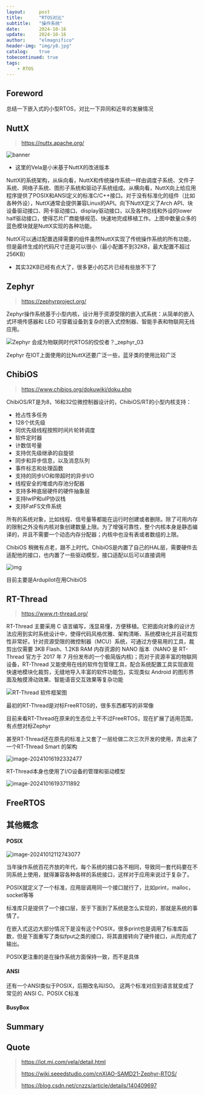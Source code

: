 ```yaml
---
layout:     post
title:      "RTOS对比"
subtitle:   "操作系统"
date:       2024-10-16
update:     2024-10-16
author:     "elmagnifico"
header-img: "img/y8.jpg"
catalog:    true
tobecontinued: true
tags:
    - RTOS
---
```


## Foreword

总结一下嵌入式的小型RTOS，对比一下异同和近年的发展情况



## NuttX

> https://nuttx.apache.org/



![banner](https://img.elmagnifico.tech/static/upload/elmagnifico/202410121635542.png)

- 这里的Vela是小米基于NuttX的改进版本

NuttX的系统架构，从纵向看，NuttX和传统操作系统一样由调度子系统、文件子系统、网络子系统、图形子系统和驱动子系统组成。从横向看，NuttX向上给应用程序提供了POSIX和ANSI定义的标准C/C++接口。对于没有标准化的组件（比如各种外设），NuttX通常会提供兼容Linux的API。向下NuttX定义了Arch API、块设备驱动接口、网卡驱动接口、display驱动接口，以及各种总线和外设的lower half驱动接口，使得芯片厂商能够规范、快速地完成移植工作。上图中数量众多的蓝色模块就是NuttX实现的各种功能。

NuttX可以通过配置选择需要的组件虽然NuttX实现了传统操作系统的所有功能，但是最终生成的代码尺寸还是可以很小（最小配置不到32KB，最大配置不超过256KB）

- 其实32KB已经有点大了，很多更小的芯片已经有些放不下了



## Zephyr

> https://zephyrproject.org/

Zephyr操作系统基于小型内核，设计用于资源受限的嵌入式系统：从简单的嵌入式环境传感器和 LED 可穿戴设备到复杂的嵌入式控制器、智能手表和物联网无线应用。

![Zephyr 会成为物联网时代RTOS的佼佼者？_zephyr_03](https://img.elmagnifico.tech/static/upload/elmagnifico/202410161813907.png)

Zephyr 在IOT上面使用的比NuttX还要广泛一些，蓝牙类的使用比较广泛



## ChibiOS

> https://www.chibios.org/dokuwiki/doku.php

ChibiOS/RT是为8，16和32位微控制器设计的，ChibiOS/RT的小型内核支持：

- 抢占性多任务
- 128个优先级
- 同优先级线程按照时间片轮转调度
- 软件定时器
- 计数信号量
- 支持优先级继承的自旋锁
- 同步和异步信息，以及消息队列
- 事件标志和处理函数
- 支持的同步I/O和带超时的异步I/O
- 线程安全的堆或内存池分配器
- 支持多种底层硬件的硬件抽象层
- 支持lwIP和uIP协议栈
- 支持FatFS文件系统

所有的系统对象，比如线程、信号量等都能在运行时创建或者删除。除了可用内存的限制之外没有内核对象创建数量上限。为了增强可靠性，整个内核本身是静态编译的，并且不需要一个动态内存分配器；内核中也没有表或者数组的上限。

ChibiOS 稍微有点老，跟不上时代。ChibiOS是内置了自己的HAL层，需要硬件去适配他的接口，也内置了一些驱动模型，接口适配以后可以直接调用

![img](https://img.elmagnifico.tech/static/upload/elmagnifico/202410161841736.png)

目前主要是Ardupilot在用ChibiOS



## RT-Thread

> https://www.rt-thread.org/

RT-Thread 主要采用 C 语言编写，浅显易懂，方便移植。它把面向对象的设计方法应用到实时系统设计中，使得代码风格优雅、架构清晰、系统模块化并且可裁剪性非常好。针对资源受限的微控制器（MCU）系统，可通过方便易用的工具，裁剪出仅需要 3KB Flash、1.2KB RAM 内存资源的 NANO 版本（NANO 是 RT-Thread 官方于 2017 年 7 月份发布的一个极简版内核)；而对于资源丰富的物联网设备，RT-Thread 又能使用在线的软件包管理工具，配合系统配置工具实现直观快速地模块化裁剪，无缝地导入丰富的软件功能包，实现类似 Android 的图形界面及触摸滑动效果、智能语音交互效果等复杂功能

![RT-Thread 软件框架图](https://img.elmagnifico.tech/static/upload/elmagnifico/202410161909246.png)

最初的RT-Thread是对标FreeRTOS的，很多东西都写的非常像

目前来看RT-Thread在原来的生态位上干不过FreeRTOS，现在扩展了适用范围，有点想对标Zephyr

甚至RT-Thread还在原先的标准上又套了一层给做二次三次开发的使用，弄出来了一个RT-Thread Smart 的架构

![image-20241016192332477](https://img.elmagnifico.tech/static/upload/elmagnifico/202410161923555.png)

RT-Thread本身也使用了I/O设备的管理和驱动模型

![image-20241016193711892](https://img.elmagnifico.tech/static/upload/elmagnifico/202410161937963.png)



## FreeRTOS



## 其他概念

#### POSIX

![image-20241012112743077](https://img.elmagnifico.tech/static/upload/elmagnifico/202410121127146.png)

当年操作系统百花齐放的年代，每个系统的接口各不相同，导致同一套代码要在不同系统上使用，就得兼容各种各样的系统接口，这样对于应用来说过于复杂了。

POSIX就定义了一个标准，应用层调用同一个接口就行了，比如print，malloc，socket等等

标准库只是提供了一个接口层，至于下面到了系统是怎么实现的，那就是系统的事情了。

在嵌入式这边大部分情况下是没有这个POSIX，很多print也是调用了标准库函数，但是下面重写了类似fput之类的接口，将其直接转向了硬件接口，从而完成了输出。

POSIX更注重的是在操作系统方面保持一致，而不是具体

#### ANSI

还有一个ANSI类似于POSIX，后期改名叫ISO。 这两个标准对应到语言就变成了常见的 ANSI C、POSIX C标准



#### BusyBox

 



## Summary



## Quote

> https://iot.mi.com/vela/detail.html
>
> https://wiki.seeedstudio.com/cnXIAO-SAMD21-Zephyr-RTOS/
>
> https://blog.csdn.net/cnzzs/article/details/140409697
